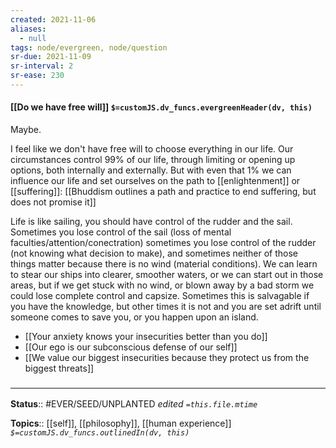 ```yaml
---
created: 2021-11-06 
aliases:
  - null
tags: node/evergreen, node/question 
sr-due: 2021-11-09
sr-interval: 2
sr-ease: 230
---
```

#### [[Do we have free will]] `$=customJS.dv_funcs.evergreenHeader(dv, this)`

Maybe.

I feel like we don't have free will to choose everything in our life. Our circumstances control 99% of our life, through limiting or opening up options, both internally and externally. But with even that 1% we can influence our life and set ourselves on the path to [[enlightenment]] or [[suffering]]: [[Bhuddism outlines a path and practice to end suffering, but does not promise it]]

Life is like sailing, you should have control of the rudder and the sail. Sometimes you lose control of the sail (loss of mental faculties/attention/conectration) sometimes you lose control of the rudder (not knowing what decision to make), and sometimes neither of those things matter because there is no wind (material conditions). We can learn to stear our ships into clearer, smoother waters, or we can start out in those areas, but if we get stuck with no wind, or blown away by a bad storm we could lose complete control and capsize. Sometimes this is salvagable if you have the knowledge, but other times it is not and you are set adrift until someone comes to save you, or you happen upon an island. 

- [[Your anxiety knows your insecurities better than you do]]
- [[Our ego is our subconscious defense of our self]]
- [[We value our biggest insecurities because they protect us from the biggest threats]]

### <hr class="footnote"/>

**Status**:: #EVER/SEED/UNPLANTED
*edited `=this.file.mtime`*

**Topics**:: [[self]], [[philosophy]], [[human experience]]
*`$=customJS.dv_funcs.outlinedIn(dv, this)`*


